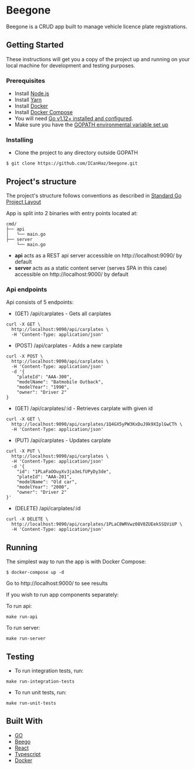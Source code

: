 # Beegone

Beegone is a CRUD app built to manage vehicle licence plate registrations.

## Getting Started

These instructions will get you a copy of the project up and running on your local machine for development and testing purposes.


### Prerequisites

- Install [Node.js](https://nodejs.org/en/)
- Install [Yarn](https://yarnpkg.com/lang/en/docs/install/)
- Install [Docker](https://docs.docker.com/install/)
- Install [Docker Compose](https://docs.docker.com/compose/install/)
- You will need [Go v1.12+ installed and configured](https://golang.org/dl/).
- Make sure you have the [GOPATH environmental variable set up](https://github.com/golang/go/wiki/SettingGOPATH) 

### Installing

- Clone the project to any directory outside GOPATH

```
$ git clone https://github.com/ICanHaz/beegone.git
```

## Project's structure

The project's structure follows conventions as described in [Standard Go Project Layout](https://github.com/golang-standards/project-layout)

App is split into 2 binaries with entry points located at:
```
cmd/
├── api
│   └── main.go
├── server
    └── main.go
```

- **api** acts as a REST api server accessible on http://localhost:9090/ by default
- **server** acts as a static content server (serves SPA in this case) accessible on http://localhost:9000/ by default

### Api endpoints

Api consists of 5 endpoints:

- (GET) /api/carplates - Gets all carplates
```
curl -X GET \
  http://localhost:9090/api/carplates \
  -H 'Content-Type: application/json'
```


- (POST) /api/carplates - Adds a new carplate
```
curl -X POST \
  http://localhost:9090/api/carplates \
  -H 'Content-Type: application/json'
  -d '{
	"plateId": "AAA-300",
	"modelName": "Batmobile Outback",
	"modelYear": "1990",
	"owner": "Driver 2"
}
```

- (GET) /api/carplates/:id - Retrieves carplate with given id
```
curl -X GET \
  http://localhost:9090/api/carplates/1Q4GX5yPW3KxDuJ9k9XIplGwCTh \ 
  -H 'Content-Type: application/json' 
```

- (PUT) /api/carplates - Updates carplate
```
curl -X PUT \
  http://localhost:9090/api/carplates \
  -H 'Content-Type: application/json' 
  -d '{
    "id": "1PLaFaOOuyXv3ja3eLfUPyDy3de",
    "plateId": "AAA-201",
    "modelName": "Old car",
    "modelYear": "2000",
    "owner": "Driver 2"
}'
```

- (DELETE) /api/carplates/:id

```
curl -X DELETE \
  http://localhost:9090/api/carplates/1PLaC8WRVwz08V0ZUEekSSQViUP \
  -H 'Content-Type: application/json'  
```

## Running

The simplest way to run the app is with Docker Compose:

```
$ docker-compose up -d
```

Go to http://localhost:9000/ to see results 

If you wish to run app components separately:

To run api:
```
make run-api
```

To run server:
```
make run-server
```

## Testing

- To run integration tests, run:

```
make run-integration-tests
```


- To run unit tests, run:

```
make run-unit-tests
```

## Built With

* [GO](https://golang.org/)
* [Beego](https://beego.me/)
* [React](https://reactjs.org/)
* [Typescript](https://www.typescriptlang.org/)
* [Docker](https://www.docker.com/)

